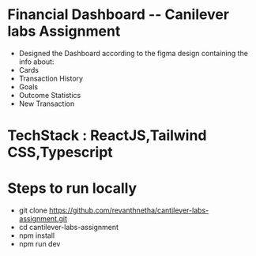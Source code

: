 #   Financial Dashboard --  Canilever labs Assignment
- Designed the Dashboard according to the figma design containing the info about:
-  Cards
-  Transaction History
-  Goals
-  Outcome Statistics
-  New Transaction

# TechStack : ReactJS,Tailwind CSS,Typescript
# Steps to run locally
- git clone https://github.com/revanthnetha/cantilever-labs-assignment.git
- cd cantilever-labs-assignment
- npm install
- npm run dev


